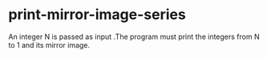 # print-mirror-image-series
An integer N is passed as input .The program must print the integers from N to 1 and its mirror image.
